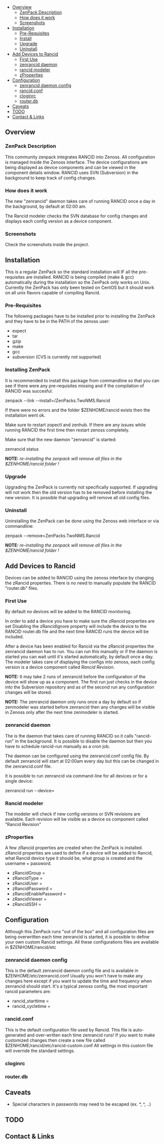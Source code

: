 *   [Overview](#overview)
    *   [ZenPack Description](#shortdescription)
    *   [How does it work](#shorthow)
    *   [Screenshots](#screenshots)
*   [Installation](#installation)
    *   [Pre-Requisites](#prereqs)
    *   [Install](#install)
    *   [Upgrade](#upgrade)
    *   [Uninstall](#uninstall)
*   [Add Devices to Rancid](#monitoring)
    *   [First Use](#firstuse)
    *   [zenrancid daemon](zenrancidd)
    *   [rancid modeler](#modeler)
    *   [zProperties](#zproperties)
*   [Configuration](#configuration)
    *   [zenrancid daemon config](#configzenrancid)
    *   [rancid.conf](#configrancid)
    *   [cloginrc](#configcloginrc)
    *   [router.db](#configrouterdb)
*   [Caveats](#caveats)
*   [TODO](#todo)
*   [Contact & Links](#contact)


<h2 id="overview">Overview</h2>

<h3 id="shortdescription">ZenPack Description</h3>

This community zenpack integrates RANCID into Zenoss. All configuration is managed inside the Zenoss interface.
The device configurations are being displayed as device components and can be viewed in the component details window.
RANCID uses SVN (Subversion) in the background to keep track of config changes.

<h3 id="shorthow">How does it work</h3>

The new "zenrancid" daemon takes care of running RANCID once a day in the background, by default at 02:00 am.

The Rancid modeler checks the SVN database for config changes and displays each config version as a device component.

<h3 id="screenshots">Screenshots</h3>

Check the screenshots inside the project.


<h2 id="installation">Installation</h2>

This is a regular ZenPack so the standard installation will IF all the pre-requisites are installed. 
RANCID is being compiled (make & gcc) automatically during the installation so the ZenPack only works on Unix. 
Currently the ZenPack has only been tested on CentOS but it should work on all unix flavors capable of compiling Rancid.

<h3 id="prereqs">Pre-Requisites</h3>

The following packages have to be installed prior to installing the ZenPack and they have to be in the PATH of the zenoss user:

   * expect
   * tar
   * gzip
   * make
   * gcc
   * subversion (CVS is currently not supported)

<h3 id="install">Installing ZenPack</h3>

It is recommended to install this package from commandline so that you can see if there were any pre-requisites missing and if the compilation of RANCID was succesful.

   zenpack --link --install=<installdir>/ZenPacks.TwoNMS.Rancid

If there were no errors and the folder $ZENHOME/rancid exists then the installation went ok.

Make sure to restart zopectl and zenhub. If there are any issues while running RANCID the first time then restart zenoss completely.

Make sure that the new daemon "zenrancid" is started: 

   zenrancid status

**NOTE:** *re-installing the zenpack will remove all files in the $ZENHOME/rancid folder !*

<h3 id="upgrade">Upgrade</h3>

Upgrading the ZenPack is currently not specifically supported. If upgrading will not work then the old version has to be removed before installing the new version.
It is possible that upgrading will remove all old config files.

<h3 id="uninstall">Uninstall</h3>

Uninstalling the ZenPack can be done using the Zenoss web interface or via commandline:

   zenpack --remove=ZenPacks.TwoNMS.Rancid

**NOTE:** *re-installing the zenpack will remove all files in the $ZENHOME/rancid folder !*


<h2 id="monitoring">Add Devices to Rancid</h2>

Devices can be added to RANCID using the zenoss interface by changing the zRancid properties. 
There is no need to manually populate the RANCID "router.db" files.

<h3 id="firstuse">First Use</h3>

By default no devices will be added to the RANCID monitoring. 

In order to add a device you have to make sure the zRancid properties are set
Disabling the zRancidIgnore property will include the device to the RANCID router.db file and the next time RANCID runs the device will be included.

After a device has been enabled for Rancid via the zRancid properties the zenrancid daemon has to run.
You can run this manually or if the daemon is started you can wait until it's started automatically, by default once a day.
The modeler takes care of displaying the configs into zenoss, each config version is a device component called *Rancid Revision*.

**NOTE:** It may take 2 runs of zenrancid before the configuration of the device will show up as a component. 
The first run just checks in the device into the Subversion repository and as of the second run any configuration changes will be stored.

**NOTE:** The zenrancid daemon only runs once a day by default so if zenmodeler was started before zenrancid then any changes will be visible in Zenoss only after the next time zenmodeler is started.

<h3 id="zenrancidd">zenrancid daemon</h3>

The is the daemon that takes care of running RANCID so it calls "rancid-run" in the background.
It is possible to disable the daemon but then you have to schedule rancid-run manually as a cron job.

The daemon can be configured using the zenrancid.conf config file.
By default zenrancid will start at 02:00am every day but this can be changed in the zenrancid.conf file.

It is possible to run zenrancid via command-line for all devices or for a single device:

   zenrancid run --device=<my device>

<h3 id="modeler">Rancid modeler</h3>

The modeler will check if new config versions or SVN revisions are available. 
Each revision will be visible as a device os component called "Rancid Revision"

<h3 id="zproperties">zProperties</h3>

A few zRancid properties are created when the ZenPack is installed.
zRancid properties are used to define if a device will be added to Rancid, what Rancid device type it should be, what group is created and the username + password.

* zRancidGroup =
* zRancidType =
* zRancidUser =
* zRancidPassword =
* zRancidEnablePassword =
* zRancidViewer =
* zRancidSSH =

<h2 id="configuration">Configuration</h2>

Although this ZenPack runs "out of the box" and all configuration files are being overwritten each time zenrancid is started, it is possible to define your own custom Rancid settings.
All these configurations files are available in $ZENHOME/rancid/etc

<h3 id="configzenrancid">zenrancid daemon config</h3>

This is the default zenrancid daemon config file and is available in $ZENHOME/etc/zenrancid.conf
Usually you won't have to make any changes here except if you want to update the time and frequency when zenrancid should start.
It's a typical zenoss config, the most important rancid parameters are:

* rancid_starttime =
* rancid_cycletime =

<h3 id="configrancid">rancid.conf</h3>

This is the default configuration file used by Rancid. This file is auto-generated and over-written each time zenrancid runs!
If you want to make customized changes then create a new file called $ZENHOME/rancid/etc/rancid-custom.conf
All settings in this custom file will override the standard settings.

<h3 id="configcloginrc">cloginrc</h3>

<h3 id="configrouterdb">router.db</h3>

<h2 id="caveats">Caveats</h2>

* Special characters in passwords may need to be escaped (ex. *, ^, ..)

<h2 id="todo">TODO</h2>

<h2 id="contact">Contact & Links</h2>
